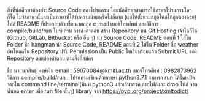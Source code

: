 สิ่งที่นักศึกษาต้องส่ง:
Source Code ของโปรแกรม โดยนักศึกษาสามารถใช้ภาษาโปรแกรมใดๆ ก็ได้ ไม่ว่าภาษานั้นจะเป็นภาษาที่ได้รับความนิยมหรือไม่ก็ตาม (แต่ให้ตั้งนามสกุลไฟล์ให้ถูกต้องด้วย)
ไฟล์ README ที่ประกอบด้วยชื่อ นามสกุล e-mail เบอร์โทรศัพท์ และวิธีการ compile/build/run โปรแกรม
การส่งคำตอบ
สร้าง Repository บน Git Hosting เจ้าใดก็ได้ (Github, GitLab, Bitbucket หรือ อื่น ๆ)
นำ Source Code, README ตอนที่ 1 ใส่ใน Folder ชื่อ hangman
นำ Source Code, README ตอนที่ 2 ใส่ใน Folder ชื่อ weather
อัพโหลดขึ้น Repository ปรับ Permission เป็น Public ให้เรียบร้อยแล้ว
Submit URL ของ Repository ลงกล่องคำตอบ ตามลิ้งที่สมัคร

ชื่อ นายนภสินธุ์ หงษ์เงิน
email : 59070084@kmitl.ac.th
เบอร์โทรศัพท์ : 0982873962
วิธีการ compile/build/run : โปรแกรมเขียนด้วยภาษา python3.7.1 สามารถ run ได้โดยเปิดจากใน command line/terminal(พิมพ์ python3 แล้วเว้นวรรค ลากไฟล์และ drop ไฟล์ จากนั้นกด enter เพื่อ run file นั้นๆ)
library จาก https://pypi.org/project/xmltodict/
